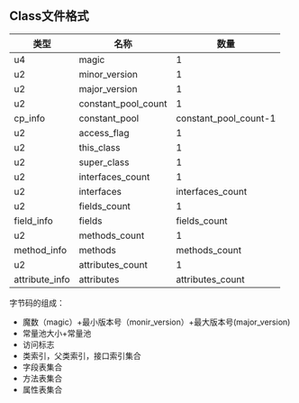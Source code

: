 ## Class文件格式

| 类型 | 名称                | 数量                  |
| ---- | ------------------- | --------------------- |
| u4   | magic               | 1                     |
| u2    | minor_version       | 1                     |
| u2    | major_version       | 1                     |
| u2    | constant_pool_count | 1                     |
| cp_info | constant_pool       | constant_pool_count-1 |
| u2    | access_flag         | 1                     |
| u2    | this_class          | 1                     |
| u2    | super_class         | 1                     |
| u2    | interfaces_count    | 1                     |
| u2    | interfaces          | interfaces_count      |
| u2    | fields_count        | 1                     |
| field_info | fields              | fields_count          |
| u2    | methods_count       | 1                     |
| method_info | methods             | methods_count         |
| u2    | attributes_count    | 1                     |
| attribute_info | attributes          | attributes_count      |



字节码的组成：

- 魔数（magic）+最小版本号（monir_version）+最大版本号(major_version)
- 常量池大小+常量池
- 访问标志
- 类索引，父类索引，接口索引集合
- 字段表集合
- 方法表集合
- 属性表集合
